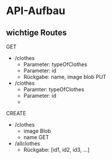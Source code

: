 # API-Aufbau

## wichtige Routes
GET
- /clothes
  - Parameter: typeOfClothes
  - Parameter: id
  - Rückgabe: name, image blob
PUT
- /clothes
  - Paramter: typeOfClothes
  - Parameter: id
  - 
CREATE
- /clothes
  - image Blob
  - name
GET
- /allclothes
  - Rückgabe: [id1, id2, id3, ...]
  